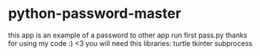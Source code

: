 # python-password-master
this app is an example of a password to other app
run first pass.py
thanks for using my code :) <3
you will need this libraries:
turtle
tkinter
subprocess

